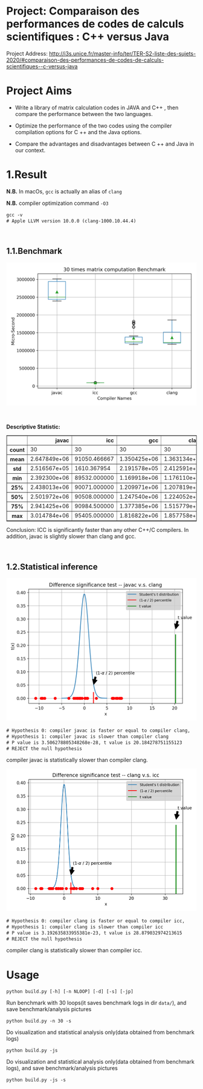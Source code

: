 # Project: Comparaison des performances de codes de calculs scientifiques : C++ versus Java

Project Address: http://i3s.unice.fr/master-info/ter/TER-S2-liste-des-sujets-2020/#comparaison-des-performances-de-codes-de-calculs-scientifiques--c-versus-java

# Project Aims

- Write a library of matrix calculation codes in JAVA and C++ , then compare the performance between the two languages.

- Optimize the performance of the two codes using the compiler compilation options for C ++ and the Java options.

- Compare the advantages and disadvantages between C ++ and Java in our context.

# 1.Result

**N.B.** In macOs, `gcc` is actually an alias of `clang`

**N.B.** compiler optimization command `-O3`


```shell
gcc -v
# Apple LLVM version 10.0.0 (clang-1000.10.44.4)
```

<br>

## 1.1.Benchmark



![Benchmark](pics/result.png)

<br>

**Descriptive Statistic:**

<table border="1" class="dataframe">   <thead>     <tr style="text-align: right;">       <th></th>       <th>javac</th>       <th>icc</th>       <th>gcc</th>       <th>clang</th>     </tr>   </thead>   <tbody>     <tr>       <th>count</th>       <td>30</td>       <td>30</td>       <td>30</td>       <td>30</td>     </tr>     <tr>       <th>mean</th>       <td>2.647849e+06</td>       <td>91050.466667</td>       <td>1.350425e+06</td>       <td>1.363134e+06</td>     </tr>     <tr>       <th>std</th>       <td>2.516567e+05</td>       <td>1610.367954</td>       <td>2.191578e+05</td>       <td>2.412591e+05</td>     </tr>     <tr>       <th>min</th>       <td>2.392300e+06</td>       <td>89532.000000</td>       <td>1.169918e+06</td>       <td>1.176110e+06</td>     </tr>     <tr>       <th>25%</th>       <td>2.438013e+06</td>       <td>90071.000000</td>       <td>1.209971e+06</td>       <td>1.207819e+06</td>     </tr>     <tr>       <th>50%</th>       <td>2.501972e+06</td>       <td>90508.000000</td>       <td>1.247540e+06</td>       <td>1.224052e+06</td>     </tr>     <tr>       <th>75%</th>       <td>2.941425e+06</td>       <td>90984.500000</td>       <td>1.377385e+06</td>       <td>1.515779e+06</td>     </tr>     <tr>       <th>max</th>       <td>3.014784e+06</td>       <td>95405.000000</td>       <td>1.816822e+06</td>       <td>1.857758e+06</td>     </tr>   </tbody> </table>

Conclusion: ICC is significantly faster than any other C++/C compilers. In addition, javac is slightly slower than clang and gcc.

<br>

## 1.2.Statistical inference

![javac-clang](pics/javac_clang.png)

```shell
# Hypothesis 0: compiler javac is faster or equal to compiler clang, 
# Hypothesis 1: compiler javac is slower than compiler clang
# P value is 3.506278805348268e-28, t value is 20.184278751155123
# REJECT the null hypothesis
```
compiler javac is statistically slower than compiler clang.


![clang-icc](pics/clang_icc.png)

```shell
# Hypothesis 0: compiler clang is faster or equal to compiler icc, 
# Hypothesis 1: compiler clang is slower than compiler icc
# P value is 3.192635833955381e-23, t value is 28.879032974213615
# REJECT the null hypothesis
```
compiler clang is statistically slower than compiler icc.



# Usage

```shell
python build.py [-h] [-n NLOOP] [-d] [-s] [-jp]
```

Run benchmark with 30 loops(it saves benchmark logs in dir `data/`), and save benchmark/analysis pictures
```shell
python build.py -n 30 -s
```

Do visualization and statistical analysis only(data obtained from benchmark logs)
```shell
python build.py -js
```

Do visualization and statistical analysis only(data obtained from benchmark logs), and save benchmark/analysis pictures
```shell
python build.py -js -s
```
